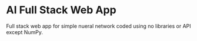# AI Full Stack Web App
Full stack web app for simple nueral network coded using no libraries or API except NumPy.
